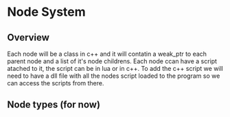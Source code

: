 # Node System

## Overview
Each node will be a class in c++ and it will contatin a weak_ptr to each parent node and a list of it's node childrens.
Each node ccan have a script atached to it, the script can be in lua or in c++.
To add the c++ script we will need to have a dll file with all the nodes script loaded to the program so we can access the scripts from there.

## Node types (for now)

